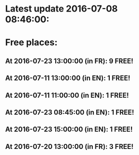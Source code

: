 # Latest update 2016-07-08 08:46:00:
# Free places:
## At 2016-07-23 13:00:00 (in FR): 9 FREE!
## At 2016-07-11 13:00:00 (in EN): 1 FREE!
## At 2016-07-11 11:00:00 (in EN): 1 FREE!
## At 2016-07-23 08:45:00 (in EN): 1 FREE!
## At 2016-07-23 15:00:00 (in EN): 1 FREE!
## At 2016-07-20 13:00:00 (in FR): 3 FREE!
